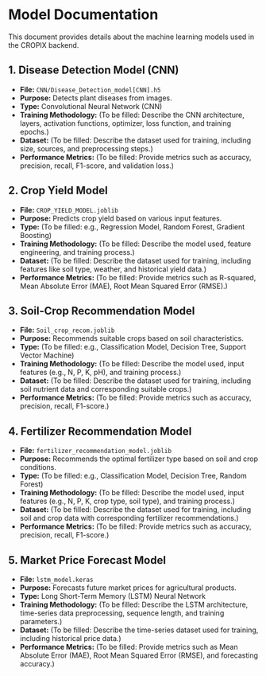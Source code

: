 # Model Documentation

This document provides details about the machine learning models used in the CROPIX backend.

## 1. Disease Detection Model (CNN)
- **File:** `CNN/Disease_Detection_model[CNN].h5`
- **Purpose:** Detects plant diseases from images.
- **Type:** Convolutional Neural Network (CNN)
- **Training Methodology:** (To be filled: Describe the CNN architecture, layers, activation functions, optimizer, loss function, and training epochs.)
- **Dataset:** (To be filled: Describe the dataset used for training, including size, sources, and preprocessing steps.)
- **Performance Metrics:** (To be filled: Provide metrics such as accuracy, precision, recall, F1-score, and validation loss.)

## 2. Crop Yield Model
- **File:** `CROP_YIELD_MODEL.joblib`
- **Purpose:** Predicts crop yield based on various input features.
- **Type:** (To be filled: e.g., Regression Model, Random Forest, Gradient Boosting)
- **Training Methodology:** (To be filled: Describe the model used, feature engineering, and training process.)
- **Dataset:** (To be filled: Describe the dataset used for training, including features like soil type, weather, and historical yield data.)
- **Performance Metrics:** (To be filled: Provide metrics such as R-squared, Mean Absolute Error (MAE), Root Mean Squared Error (RMSE).)

## 3. Soil-Crop Recommendation Model
- **File:** `Soil_crop_recom.joblib`
- **Purpose:** Recommends suitable crops based on soil characteristics.
- **Type:** (To be filled: e.g., Classification Model, Decision Tree, Support Vector Machine)
- **Training Methodology:** (To be filled: Describe the model used, input features (e.g., N, P, K, pH), and training process.)
- **Dataset:** (To be filled: Describe the dataset used for training, including soil nutrient data and corresponding suitable crops.)
- **Performance Metrics:** (To be filled: Provide metrics such as accuracy, precision, recall, F1-score.)

## 4. Fertilizer Recommendation Model
- **File:** `fertilizer_recommendation_model.joblib`
- **Purpose:** Recommends the optimal fertilizer type based on soil and crop conditions.
- **Type:** (To be filled: e.g., Classification Model, Decision Tree, Random Forest)
- **Training Methodology:** (To be filled: Describe the model used, input features (e.g., N, P, K, crop type, soil type), and training process.)
- **Dataset:** (To be filled: Describe the dataset used for training, including soil and crop data with corresponding fertilizer recommendations.)
- **Performance Metrics:** (To be filled: Provide metrics such as accuracy, precision, recall, F1-score.)

## 5. Market Price Forecast Model
- **File:** `lstm_model.keras`
- **Purpose:** Forecasts future market prices for agricultural products.
- **Type:** Long Short-Term Memory (LSTM) Neural Network
- **Training Methodology:** (To be filled: Describe the LSTM architecture, time-series data preprocessing, sequence length, and training parameters.)
- **Dataset:** (To be filled: Describe the time-series dataset used for training, including historical price data.)
- **Performance Metrics:** (To be filled: Provide metrics such as Mean Absolute Error (MAE), Root Mean Squared Error (RMSE), and forecasting accuracy.)
